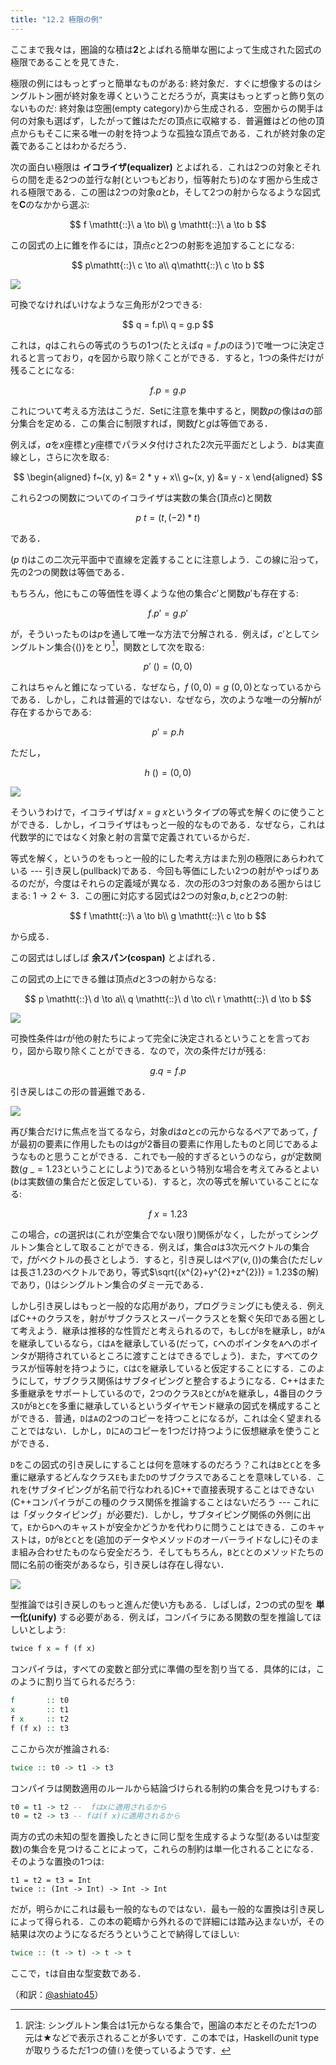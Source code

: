 ```yaml
---
title: "12.2 極限の例"
---
```


ここまで我々は，圏論的な積は$\mathbf{2}$とよばれる簡単な圏によって生成された図式の極限であることを見てきた．

極限の例にはもっとずっと簡単なものがある: 終対象だ．すぐに想像するのはシングルトン圏が終対象を導くということだろうが，真実はもっとずっと飾り気のないものだ: 終対象は空圏(empty category)から生成される．空圏からの関手は何の対象も選ばず，したがって錐はただの頂点に収縮する．普遍錐はどの他の頂点からもそこに来る唯一の射を持つような孤独な頂点である．これが終対象の定義であることはわかるだろう．

次の面白い極限は **イコライザ(equalizer)** とよばれる．これは2つの対象とそれらの間を走る2つの並行な射(といつもどおり，恒等射たち)のなす圏から生成される極限である．この圏は2つの対象$a$と$b$，そして2つの射からなるような図式を$\mathbf{C}$のなかから選ぶ:

$$
f \mathtt{::}\   a \to b\\
g \mathtt{::}\   a \to b
$$

この図式の上に錐を作るには，頂点$c$と2つの射影を追加することになる:

$$
p\mathtt{::}\   c \to a\\
q\mathtt{::}\   c \to b
$$

![](https://storage.googleapis.com/zenn-user-upload/2ulwiqlx7tvrrcxlnx64h6lf22e6)

可換でなければいけなような三角形が2つできる:

$$
q = f.p\\
q = g.p
$$

これは，$q$はこれらの等式のうちの1つ(たとえば$q=f.p$のほう)で唯一つに決定されると言っており，$q$を図から取り除くことができる．すると，1つの条件だけが残ることになる:

$$
f.p = g.p
$$

これについて考える方法はこうだ．$\mathrm{Set}$に注意を集中すると，関数$p$の像は$a$の部分集合を定める．この集合に制限すれば，関数$f$と$g$は等価である．

例えば，$a$を$x$座標と$y$座標でパラメタ付けされた2次元平面だとしよう．$b$は実直線とし，さらに次を取る:

$$
\begin{aligned}
f~(x, y) &= 2 * y + x\\
g~(x, y) &= y - x
\end{aligned}
$$

これら2つの関数についてのイコライザは実数の集合(頂点$c$)と関数

$$
p~t = (t, (-2) * t)
$$

である．

$(p~t)$はこの二次元平面中で直線を定義することに注意しよう．この線に沿って，先の2つの関数は等価である．

もちろん，他にもこの等価性を導くような他の集合$c'$と関数$p'$も存在する:

$$
f.p' = g.p'
$$

が，そういったものは$p$を通して唯一な方法で分解される．例えば，$c'$としてシングルトン集合$\{()\}$をとり[^1]，関数として次を取る:

$$
p'~() = (0, 0)
$$

これはちゃんと錐になっている．なぜなら，$f~(0, 0) = g~(0, 0)$となっているからである．しかし，これは普遍的ではない．なぜなら，次のような唯一の分解$h$が存在するからである:

$$
p' = p.h
$$

ただし，

$$
h~() = (0, 0)
$$

![](https://storage.googleapis.com/zenn-user-upload/gvkrg0yuvkc0bmgh3cnzcve39onj)

そういうわけで，イコライザは$f~x = g~x$というタイプの等式を解くのに使うことができる．しかし，イコライザはもっと一般的なものである．なぜなら，これは代数学的にではなく対象と射の言葉で定義されているからだ．

等式を解く，というのをもっと一般的にした考え方はまた別の極限にあらわれている --- 引き戻し(pullback)である．今回も等価にしたい2つの射がやっぱりあるのだが，今度はそれらの定義域が異なる．次の形の3つ対象のある圏からはじまる: $1\rightarrow2\leftarrow3$．この圏に対応する図式は2つの対象$a, b, c$と2つの射:


$$
f \mathtt{::}\   a \to b\\
g \mathtt{::}\   c \to b
$$

から成る．

この図式はしばしば **余スパン(cospan)** とよばれる．

この図式の上にできる錐は頂点$d$と3つの射からなる:

$$
p \mathtt{::}\   d \to a\\
q \mathtt{::}\   d \to c\\
r \mathtt{::}\   d \to b
$$

![](https://storage.googleapis.com/zenn-user-upload/faf3k3frh1nacp805x1frqf6fv8i)

可換性条件は$r$が他の射たちによって完全に決定されるということを言っており，図から取り除くことができる．なので，次の条件だけが残る:

$$
g.q = f.p
$$

引き戻しはこの形の普遍錐である．

![](https://storage.googleapis.com/zenn-user-upload/2fnoskqvzfk27ctkxu8k69n0qlp9)

再び集合だけに焦点を当てるなら，対象$d$は$a$と$c$の元からなるペアであって，$f$が最初の要素に作用したものは$g$が2番目の要素に作用したものと同じであるようなものと思うことができる．これでも一般的すぎるというのなら，$g$が定数関数($g~\_=1.23$ということにしよう)であるという特別な場合を考えてみるとよい($b$は実数値の集合だと仮定している)．すると，次の等式を解いていることになる:

$$
f~x = 1.23
$$

この場合，$c$の選択は(これが空集合でない限り)関係がなく，したがってシングルトン集合として取ることができる．例えば，集合$a$は3次元ベクトルの集合で，$f$がベクトルの長さとしよう．すると，引き戻しはペア$(v, ())$の集合(ただし$v$は長さ1.23のベクトルであり，等式$\sqrt{(x^{2}+y^{2}+z^{2})} = 1.23$の解)であり，$()$はシングルトン集合のダミー元である．

しかし引き戻しはもっと一般的な応用があり，プログラミングにも使える．例えばC++のクラスを，射がサブクラスとスーパークラスとを繋ぐ矢印である圏として考えよう．継承は推移的な性質だと考えられるので，もし`C`が`B`を継承し，`B`が`A`を継承しているなら，`C`は`A`を継承している(だって，`C`へのポインタを`A`へのポインタが期待されているところに渡すことはできるでしょう)．また，すべてのクラスが恒等射を持つように，`C`は`C`を継承していると仮定することにする．このようにして，サブクラス関係はサブタイピングと整合するようになる．C++はまた多重継承をサポートしているので，2つのクラス`B`と`C`が`A`を継承し，4番目のクラス`D`が`B`と`C`を多重に継承しているというダイヤモンド継承の図式を構成することができる．普通，`D`は`A`の2つのコピーを持つことになるが，これは全く望まれることではない．しかし，`D`に`A`のコピーを1つだけ持つように仮想継承を使うことができる．

`D`をこの図式の引き戻しにすることは何を意味するのだろう？これは`B`と`C`とを多重に継承するどんなクラス`E`もまた`D`のサブクラスであることを意味している．これを(サブタイピングが名前で行なわれる)C++で直接表現することはできない(C++コンパイラがこの種のクラス関係を推論することはないだろう --- これには「ダックタイピング」が必要だ)．しかし，サブタイピング関係の外側に出て，`E`から`D`へのキャストが安全かどうかを代わりに問うことはできる．このキャストは，`D`が`B`と`C`とを(追加のデータやメソッドのオーバーライドなしに)そのまま組み合わせたものなら安全だろう．そしてもちろん，`B`と`C`とのメソッドたちの間に名前の衝突があるなら，引き戻しは存在し得ない．

![](https://storage.googleapis.com/zenn-user-upload/kw3mor9ual1z1qo6kwfxm98qq3mj)

型推論では引き戻しのもっと進んだ使い方もある．しばしば，2つの式の型を **単一化(unify)** する必要がある．例えば，コンパイラにある関数の型を推論してほしいとしよう:

```haskell
twice f x = f (f x)
```

コンパイラは，すべての変数と部分式に準備の型を割り当てる．具体的には，このように割り当てられるだろう:

```haskell
f       :: t0
x       :: t1
f x     :: t2
f (f x) :: t3
```

ここから次が推論される:

```haskell
twice :: t0 -> t1 -> t3
```

コンパイラは関数適用のルールから結論づけられる制約の集合を見つけもする:

```haskell
t0 = t1 -> t2 --  fはxに適用されるから 
t0 = t2 -> t3 -- fは(f x)に適用されるから
```

両方の式の未知の型を置換したときに同じ型を生成するような型(あるいは型変数)の集合を見つけることによって，これらの制約は単一化されることになる．そのような置換の1つは:

```
t1 = t2 = t3 = Int 
twice :: (Int -> Int) -> Int -> Int
```

だが，明らかにこれは最も一般的なものではない．最も一般的な置換は引き戻しによって得られる．この本の範疇から外れるので詳細には踏み込まないが，その結果は次のようになるだろうということで納得してほしい:

```haskell
twice :: (t -> t) -> t -> t
```

ここで，`t`は自由な型変数である．


[^1]: 訳注: シングルトン集合は1元からなる集合で，圏論の本だとそのただ1つの元は★などで表示されることが多いです．この本では，Haskellのunit typeが取りうるただ1つの値``()``を使っているようです．

（和訳：[@ashiato45](https://twitter.com/ashiato45)）

